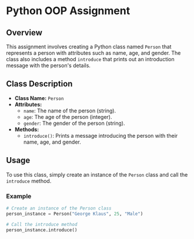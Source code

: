 # Python OOP Assignment

## Overview
This assignment involves creating a Python class named `Person` that represents a person with attributes such as name, age, and gender. The class also includes a method `introduce` that prints out an introduction message with the person's details.

## Class Description
- **Class Name:** `Person`
- **Attributes:**
  - `name`: The name of the person (string).
  - `age`: The age of the person (integer).
  - `gender`: The gender of the person (string).
- **Methods:**
  - `introduce()`: Prints a message introducing the person with their name, age, and gender.

## Usage
To use this class, simply create an instance of the `Person` class and call the `introduce` method.

### Example
```python
# Create an instance of the Person class
person_instance = Person("George Klaus", 25, "Male")

# Call the introduce method
person_instance.introduce()
